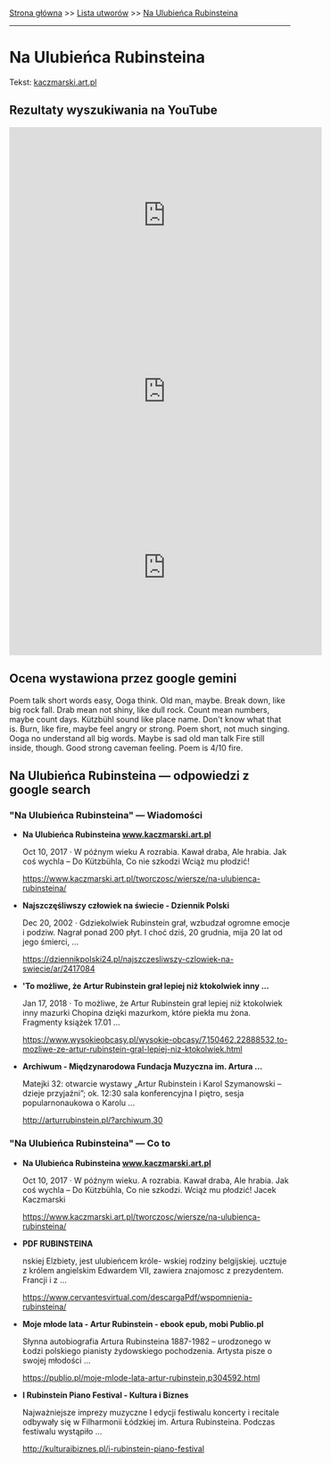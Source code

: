 [Strona główna](../index.md) >> [Lista utworów](../list.md) >> [Na Ulubieńca Rubinsteina](327.md)

---

# Na Ulubieńca Rubinsteina

Tekst: [kaczmarski.art.pl](https://www.kaczmarski.art.pl/tworczosc/wiersze/na-ulubienca-rubinsteina/)

## Rezultaty wyszukiwania na YouTube

<iframe width="560" height="315" src="https://www.youtube.com/embed/3EJBCao3U-k?si=IdontcarewhotheIRSsendsImnotpayingtaxes" title="YouTube video player" frameborder="0" allow="accelerometer; autoplay; clipboard-write; encrypted-media; gyroscope; picture-in-picture; web-share" referrerpolicy="strict-origin-when-cross-origin" allowfullscreen></iframe>

<iframe width="560" height="315" src="https://www.youtube.com/embed/MylAvQwpQXE?si=IdontcarewhotheIRSsendsImnotpayingtaxes" title="YouTube video player" frameborder="0" allow="accelerometer; autoplay; clipboard-write; encrypted-media; gyroscope; picture-in-picture; web-share" referrerpolicy="strict-origin-when-cross-origin" allowfullscreen></iframe>

<iframe width="560" height="315" src="https://www.youtube.com/embed/wuk7KBvbh-s?si=IdontcarewhotheIRSsendsImnotpayingtaxes" title="YouTube video player" frameborder="0" allow="accelerometer; autoplay; clipboard-write; encrypted-media; gyroscope; picture-in-picture; web-share" referrerpolicy="strict-origin-when-cross-origin" allowfullscreen></iframe>

## Ocena wystawiona przez google gemini

Poem talk short words easy, Ooga think. Old man, maybe. Break down, like big rock fall. Drab mean not shiny, like dull rock. Count mean numbers, maybe count days. Kützbühl sound like place name. Don't know what that is. Burn, like fire, maybe feel angry or strong. Poem short, not much singing. Ooga no understand all big words. Maybe is sad old man talk Fire still inside, though. Good strong caveman feeling. Poem is 4/10 fire.


## Na Ulubieńca Rubinsteina — odpowiedzi z google search

### "Na Ulubieńca Rubinsteina" — Wiadomości

- **Na Ulubieńca Rubinsteina www.kaczmarski.art.pl**

    Oct 10, 2017  ·  W późnym wieku A rozrabia. Kawał draba, Ale hrabia. Jak coś wychla – Do Kützbühla, Co nie szkodzi Wciąż mu płodzić! 

   <https://www.kaczmarski.art.pl/tworczosc/wiersze/na-ulubienca-rubinsteina/>
- **Najszczęśliwszy człowiek na świecie - Dziennik Polski**

    Dec 20, 2002  ·  Gdziekolwiek Rubinstein grał, wzbudzał ogromne emocje i podziw. Nagrał ponad 200 płyt. I choć dziś, 20 grudnia, mija 20 lat od jego śmierci, ... 

   <https://dziennikpolski24.pl/najszczesliwszy-czlowiek-na-swiecie/ar/2417084>
- **'To możliwe, że Artur Rubinstein grał lepiej niż ktokolwiek inny ...**

    Jan 17, 2018  ·  To możliwe, że Artur Rubinstein grał lepiej niż ktokolwiek inny mazurki Chopina dzięki mazurkom, które piekła mu żona. Fragmenty książek 17.01 ... 

   <https://www.wysokieobcasy.pl/wysokie-obcasy/7,150462,22888532,to-mozliwe-ze-artur-rubinstein-gral-lepiej-niz-ktokolwiek.html>
- **Archiwum - Międzynarodowa Fundacja Muzyczna im. Artura ...**

    Matejki 32: otwarcie wystawy „Artur Rubinstein i Karol Szymanowski – dzieje przyjaźni”; ok. 12:30 sala konferencyjna I piętro, sesja popularnonaukowa o Karolu ... 

   <http://arturrubinstein.pl/?archiwum,30>

### "Na Ulubieńca Rubinsteina" — Co to

- **Na Ulubieńca Rubinsteina www.kaczmarski.art.pl**

    Oct 10, 2017  ·  W późnym wieku. A rozrabia. Kawał draba, Ale hrabia. Jak coś wychla – Do Kützbühla, Co nie szkodzi. Wciąż mu płodzić! Jacek Kaczmarski 

   <https://www.kaczmarski.art.pl/tworczosc/wiersze/na-ulubienca-rubinsteina/>
- **PDF RUBINSTEINA**

    nskiej Elzbiety, jest ulubieńcem króle- wskiej rodziny belgijskiej. ucztuje z królem angielskim Edwardem VII, zawiera znajomosc z prezydentem. Francji i z ... 

   <https://www.cervantesvirtual.com/descargaPdf/wspomnienia-rubinsteina/>
- **Moje młode lata - Artur Rubinstein - ebook epub, mobi  Publio.pl**

    Słynna autobiografia Artura Rubinsteina 1887-1982 – urodzonego w Łodzi polskiego pianisty żydowskiego pochodzenia. Artysta pisze o swojej młodości ... 

   <https://publio.pl/moje-mlode-lata-artur-rubinstein,p304592.html>
- **I Rubinstein Piano Festival - Kultura i Biznes**

    Najważniejsze imprezy muzyczne I edycji festiwalu koncerty i recitale odbywały się w Filharmonii Łódzkiej im. Artura Rubinsteina. Podczas festiwalu wystąpiło ... 

   <http://kulturaibiznes.pl/i-rubinstein-piano-festival>

